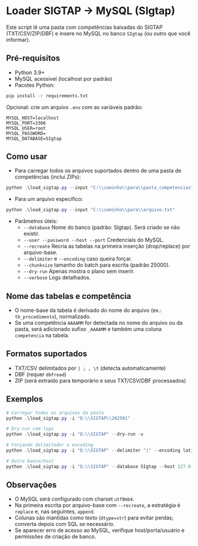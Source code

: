 # Loader SIGTAP -> MySQL (SIgtap)

Este script lê uma pasta com competências baixadas do SIGTAP (TXT/CSV/ZIP/DBF) e insere no MySQL no banco `SIgtap` (ou outro que você informar).

## Pré-requisitos
- Python 3.9+
- MySQL acessível (localhost por padrão)
- Pacotes Python:

```bash
pip install -r requirements.txt
```

Opcional: crie um arquivo `.env` com as variáveis padrão:

```
MYSQL_HOST=localhost
MYSQL_PORT=3306
MYSQL_USER=root
MYSQL_PASSWORD=
MYSQL_DATABASE=SIgtap
```

## Como usar

- Para carregar todos os arquivos suportados dentro de uma pasta de competências (inclui ZIPs):

```powershell
python .\load_sigtap.py --input "C:\\caminho\\para\\pasta_competencias"
```

- Para um arquivo específico:

```powershell
python .\load_sigtap.py --input "C:\\caminho\\para\\arquivo.txt"
```

- Parâmetros úteis:
  - `--database` Nome do banco (padrão: SIgtap). Será criado se não existir.
  - `--user --password --host --port` Credenciais do MySQL.
  - `--recreate` Recria as tabelas na primeira inserção (drop/replace) por arquivo-base.
  - `--delimiter` e `--encoding` caso queira forçar.
  - `--chunksize` tamanho do batch para escrita (padrão 25000).
  - `--dry-run` Apenas mostra o plano sem inserir.
  - `--verbose` Logs detalhados.

## Nome das tabelas e competência

- O nome-base da tabela é derivado do nome do arquivo (ex.: `tb_procedimento`), normalizado.
- Se uma competência `AAAAMM` for detectada no nome do arquivo ou da pasta, será adicionado sufixo `_AAAAMM` e também uma coluna `competencia` na tabela.

## Formatos suportados
- TXT/CSV delimitados por `| ; , \t` (detecta automaticamente)
- DBF (requer `dbfread`)
- ZIP (será extraído para temporário e seus TXT/CSV/DBF processados)

## Exemplos

```powershell
# Carregar todos os arquivos da pasta
python .\load_sigtap.py -i "D:\\SIGTAP\\202501"

# Dry-run com logs
python .\load_sigtap.py -i "D:\\SIGTAP" --dry-run -v

# Forçando delimitador e encoding
python .\load_sigtap.py -i "D:\\SIGTAP" --delimiter "|" --encoding latin-1

# Outro banco/host
python .\load_sigtap.py -i "D:\\SIGTAP" --database SIgtap --host 127.0.0.1 --user root --password "minhasenha"
```

## Observações
- O MySQL será configurado com charset `utf8mb4`.
- Na primeira escrita por arquivo-base com `--recreate`, a estratégia é `replace` e, nas seguintes, `append`.
- Colunas são mantidas como texto (`dtype=str`) para evitar perdas; converta depois com SQL se necessário.
- Se aparecer erro de acesso ao MySQL, verifique host/porta/usuário e permissões de criação de banco.
